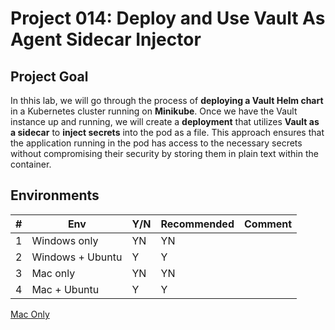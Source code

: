 # Project 014: Deploy and Use Vault As Agent Sidecar Injector

## Project Goal

In thhis lab, we will go through the process of **deploying a Vault Helm chart** in a Kubernetes cluster running on **Minikube**. Once we have the Vault instance up and running, we will create a **deployment** that utilizes **Vault as a sidecar** to **inject secrets** into the pod as a file. This approach ensures that the application running in the pod has access to the necessary secrets without compromising their security by storing them in plain text within the container.

## Environments

| #  | Env  | Y/N  | Recommended   |  Comment |
|---|---|---|---|---|
| 1 | Windows only | YN | YN |   |
| 2 | Windows + Ubuntu | Y | Y |   |
| 3 | Mac only | YN | YN |   |
| 4 | Mac + Ubuntu | Y | Y |   |

[Mac Only](03_Y_MacOnly.md)

<!--
[Windows Only](01_YN_WindowsOnly.md)

[With_Windows_Ubuntu](02_YN_Windows_Ubuntu.md)

[With_Mac_Ubuntu](04_YN_Mac_Ubuntu.md)
-->
